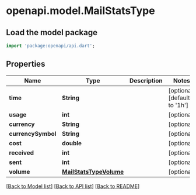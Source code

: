 # openapi.model.MailStatsType

## Load the model package
```dart
import 'package:openapi/api.dart';
```

## Properties
Name | Type | Description | Notes
------------ | ------------- | ------------- | -------------
**time** | **String** |  | [optional] [default to '1h']
**usage** | **int** |  | [optional] 
**currency** | **String** |  | [optional] 
**currencySymbol** | **String** |  | [optional] 
**cost** | **double** |  | [optional] 
**received** | **int** |  | [optional] 
**sent** | **int** |  | [optional] 
**volume** | [**MailStatsTypeVolume**](MailStatsTypeVolume.md) |  | [optional] 

[[Back to Model list]](../README.md#documentation-for-models) [[Back to API list]](../README.md#documentation-for-api-endpoints) [[Back to README]](../README.md)


